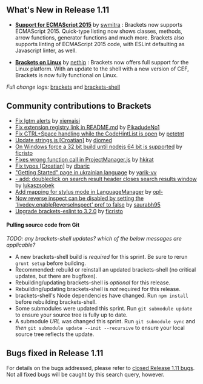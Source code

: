 What's New in Release 1.11
-------------------------

*  **[Support for ECMAScript 2015](https://github.com/brackets-cont/brackets/pull/13635)** by [swmitra](https://github.com/swmitra) :
Brackets now supports ECMAScript 2015. Quick-type listing now shows classes, methods, arrow functions, generator functions and much more. Brackets also supports linting of ECMAScript 2015 code, with ESLint defaulting as Javascript linter, as well.
 
*  **[Brackets on Linux](https://github.com/brackets-cont/brackets-shell/pull/619)** by [nethip](https://github.com/nethip) :
Brackets now offers full support for the Linux platform. With an update to the shell with a new version of CEF, Brackets is now fully functional on Linux.
 

_Full change logs:_ [brackets](https://github.com/brackets-cont/brackets/compare/release-1.10...release#commits_bucket) and [brackets-shell](https://github.com/brackets-cont/brackets-shell/compare/release-1.10...release#commits_bucket)



Community contributions to Brackets
-----------------------------------
* [Fix lgtm alerts](https://github.com/brackets-cont/brackets/pull/13483) by [xiemaisi](https://github.com/xiemaisi)
* [Fix extension registry link in README.md](https://github.com/brackets-cont/brackets/pull/13583) by [PikadudeNo1](https://github.com/PikadudeNo1)
* [Fix CTRL+Space handling while the CodeHintList is open](https://github.com/brackets-cont/brackets/pull/13560) by [petetnt](https://github.com/petetnt)
* [Update strings.js [Croatian]](https://github.com/brackets-cont/brackets/pull/13571) by [diomed](https://github.com/diomed)
* [On Windows force a 32 bit build until nodejs 64 bit is supported](https://github.com/brackets-cont/brackets/pull/13384) by [ficristo](https://github.com/ficristo)
* [Fixes wrong function call in ProjectManager.js](https://github.com/brackets-cont/brackets/pull/13611) by [hkirat](https://github.com/hkirat)
* [Fix typos [Croatian]](https://github.com/brackets-cont/brackets/pull/13628) by [dbaric](https://github.com/dbaric)
* ["Getting Started" page in ukrainian language](https://github.com/brackets-cont/brackets/pull/13397) by [yarik-vv](https://github.com/yarik-vv)
* [- add: doubleclick on search result header closes search results window](https://github.com/brackets-cont/brackets/pull/13624) by [lukaszsobek](https://github.com/lukaszsobek)
* [Add mapping for stylus mode in LanguageManager](https://github.com/brackets-cont/brackets/pull/13380) by [opl-](https://github.com/opl-)
* [Now reverse inspect can be disabled by setting the 'livedev.enableReverseInspect' pref to false](https://github.com/brackets-cont/brackets/pull/13659) by [saurabh95](https://github.com/saurabh95)
* [Upgrade brackets-eslint to 3.2.0](https://github.com/brackets-cont/brackets/pull/13717) by [ficristo](https://github.com/ficristo)


#### Pulling source code from Git
_TODO: any brackets-shell updates? which of the below messages are applicable?_

* A new brackets-shell build is _required_ for this sprint. Be sure to rerun `grunt setup` before building.
* Recommended: rebuild or reinstall an updated brackets-shell (no critical updates, but there are bugfixes).
* Rebuilding/updating brackets-shell is _optional_ for this release.
* Rebuilding/updating brackets-shell is _not_ required for this release.
* brackets-shell's Node dependencies have changed. Run `npm install` before rebuilding brackets-shell.
* Some submodules were updated this sprint. Run `git submodule update` to ensure your source tree is fully up to date.
* A submodule _URL_ was changed this sprint. Run `git submodule sync` and _then_ `git submodule update --init --recursive` to ensure your local source tree reflects the update.


Bugs fixed in Release 1.11
-------------------------
For details on the bugs addressed, please refer to [closed Release 1.11 bugs](https://github.com/brackets-cont/brackets/issues?q=is%3Aclosed+milestone%3A%22Release+1.11%22). Not all fixed bugs will be caught by this search query, however.